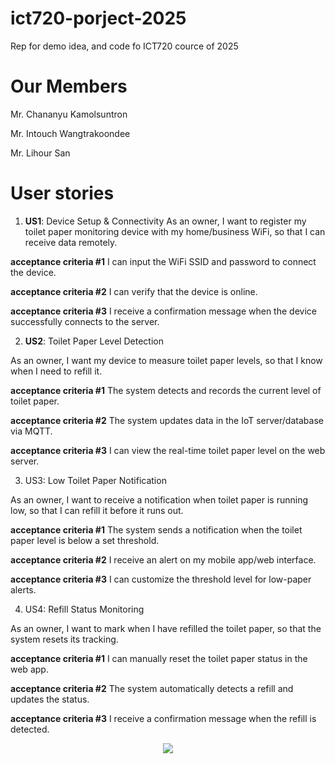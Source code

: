 # ict720-porject-2025
Rep for demo idea, and code fo ICT720 cource of 2025

# Our Members
Mr. Chananyu Kamolsuntron 

Mr. Intouch Wangtrakoondee

Mr. Lihour San

# User stories 
1. **US1**: Device Setup & Connectivity
As an owner, I want to register my toilet paper monitoring device with my home/business WiFi, so that I can receive data remotely.

**acceptance criteria #1**
I can input the WiFi SSID and password to connect the device.

**acceptance criteria #2**
I can verify that the device is online.

**acceptance criteria #3**
I receive a confirmation message when the device successfully connects to the server.

2. **US2**: Toilet Paper Level Detection

As an owner, I want my device to measure toilet paper levels, so that I know when I need to refill it.

**acceptance criteria #1**
The system detects and records the current level of toilet paper.

**acceptance criteria #2**
The system updates data in the IoT server/database via MQTT.

**acceptance criteria #3**
I can view the real-time toilet paper level on the web server.

3. US3: Low Toilet Paper Notification

As an owner, I want to receive a notification when toilet paper is running low, so that I can refill it before it runs out.

**acceptance criteria #1**
The system sends a notification when the toilet paper level is below a set threshold.

**acceptance criteria #2**
I receive an alert on my mobile app/web interface.

**acceptance criteria #3**
I can customize the threshold level for low-paper alerts.

4. US4: Refill Status Monitoring

As an owner, I want to mark when I have refilled the toilet paper, so that the system resets its tracking.

**acceptance criteria #1**
I can manually reset the toilet paper status in the web app.

**acceptance criteria #2**
The system automatically detects a refill and updates the status.

**acceptance criteria #3**
I receive a confirmation message when the refill is detected.

<p align="center">
    <img src="https://github.com/user-attachments/assets/a1c14748-8bd7-4168-9f74-5edce146eb19">
</p>

